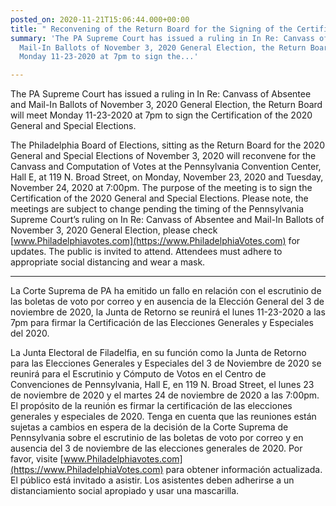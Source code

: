 ```yaml
---
posted_on: 2020-11-21T15:06:44.000+00:00
title: " Reconvening of the Return Board for the Signing of the Certification "
summary: 'The PA Supreme Court has issued a ruling in In Re: Canvass of Absentee and
  Mail-In Ballots of November 3, 2020 General Election, the Return Board will meet
  Monday 11-23-2020 at 7pm to sign the...'

---
```

The PA Supreme Court has issued a ruling in In Re: Canvass of Absentee and Mail-In Ballots of November 3, 2020 General Election, the Return Board will meet Monday 11-23-2020 at 7pm to sign the Certification of the 2020 General and Special Elections.

The Philadelphia Board of Elections, sitting as the Return Board for the 2020 General and Special Elections of November 3, 2020 will reconvene for the Canvass and Computation of Votes at the Pennsylvania Convention Center, Hall E, at 119 N. Broad Street, on Monday, November 23, 2020 and Tuesday, November 24, 2020 at 7:00pm. The purpose of the meeting is to sign the Certification of the 2020 General and Special Elections. Please note, the meetings are subject to change pending the timing of the Pennsylvania Supreme Court’s ruling on In Re: Canvass of Absentee and Mail-In Ballots of November 3, 2020 General Election, please check [www.Philadelphiavotes.com](https://www.PhiladelphiaVotes.com) for updates. The public is invited to attend. Attendees must adhere to appropriate social distancing and wear a mask.

***

La Corte Suprema de PA ha emitido un fallo en relación con el escrutinio de las boletas de voto por correo y en ausencia de la Elección General del 3 de noviembre de 2020, la Junta de Retorno se reunirá el lunes 11-23-2020 a las 7pm para firmar la Certificación de las Elecciones Generales y Especiales del 2020.

La Junta Electoral de Filadelfia, en su función como la Junta de Retorno para las Elecciones Generales y Especiales del 3 de Noviembre de 2020 se reunirá para el Escrutinio y Cómputo de Votos en el Centro de Convenciones de Pennsylvania, Hall E, en 119 N. Broad Street, el lunes 23 de noviembre de 2020 y el martes 24 de noviembre de 2020 a las 7:00pm. El propósito de la reunión es firmar la certificación de las elecciones generales y especiales de 2020. Tenga en cuenta que las reuniones están sujetas a cambios en espera de la decisión de la Corte Suprema de Pennsylvania sobre el escrutinio de las boletas de voto por correo y en ausencia del 3 de noviembre de las elecciones generales de 2020. Por favor, visite [www.Philadelphiavotes.com](https://www.PhiladelphiaVotes.com) para obtener información actualizada. El público está invitado a asistir. Los asistentes deben adherirse a un distanciamiento social apropiado y usar una mascarilla.